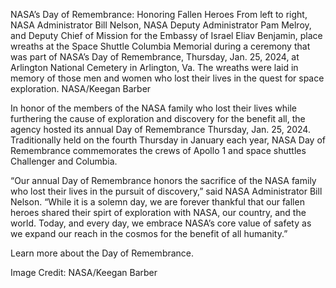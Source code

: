 NASA’s Day of Remembrance: Honoring Fallen Heroes 
 From left to right, NASA Administrator Bill Nelson, NASA Deputy Administrator Pam Melroy, and Deputy Chief of Mission for the Embassy of Israel Eliav Benjamin, place wreaths at the Space Shuttle Columbia Memorial during a ceremony that was part of NASA’s Day of Remembrance, Thursday, Jan. 25, 2024, at Arlington National Cemetery in Arlington, Va. The wreaths were laid in memory of those men and women who lost their lives in the quest for space exploration. NASA/Keegan Barber

In honor of the members of the NASA family who lost their lives while furthering the cause of exploration and discovery for the benefit all, the agency hosted its annual Day of Remembrance Thursday, Jan. 25, 2024. Traditionally held on the fourth Thursday in January each year, NASA Day of Remembrance commemorates the crews of Apollo 1 and space shuttles Challenger and Columbia.

“Our annual Day of Remembrance honors the sacrifice of the NASA family who lost their lives in the pursuit of discovery,” said NASA Administrator Bill Nelson. “While it is a solemn day, we are forever thankful that our fallen heroes shared their spirt of exploration with NASA, our country, and the world. Today, and every day, we embrace NASA’s core value of safety as we expand our reach in the cosmos for the benefit of all humanity.”

Learn more about the Day of Remembrance.

Image Credit: NASA/Keegan Barber